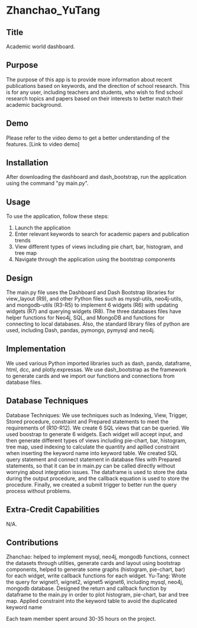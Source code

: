 # Zhanchao_YuTang

## Title 
Academic world dashboard.

## Purpose 
The purpose of this app is to provide more information about recent publications based on keywords, and the direction of school research. This is for any user, including teachers and students, who wish to find school research topics and papers based on their interests to better match their academic background.

## Demo
Please refer to the video demo to get a better understanding of the features. [Link to video demo]

## Installation 
After downloading the dashboard and dash_bootstrap, run the application using the command "py main.py".

## Usage 
To use the application, follow these steps:

1. Launch the application 
2. Enter relevant keywords to search for academic papers and publication trends 
3. View different types of views including pie chart, bar, histogram, and tree map 
4. Navigate through the application using the bootstrap components

## Design 
The main.py file uses the Dashboard and Dash Bootstrap libraries for view_layout (R9), and other Python files such as mysql-utils, neo4j-utils, and mongodb-utils (R3-R5) to implement 6 widgets (R6) with updating widgets (R7) and querying widgets (R8). The three databases files have helper functions for Neo4j, SQL, and MongoDB and functions for connecting to local databases. Also, the standard library files of python are used, including Dash, pandas, pymongo, pymysql and neo4j.

## Implementation 
We used various Python imported libraries such as dash, panda, dataframe, html, dcc, and plotly.expressas. We use dash_bootstrap as the framework to generate cards and we import our functions and connections from database files. 

## Database Techniques
Database Techniques: We use techniques such as Indexing, View, Trigger, Stored procedure, constraint and Prepared statements to meet the requirements of (R10-R12). We create 6 SQL views that can be queried. We used boostrap to generate 6 widgets. Each widget will accept input, and then generate different types of views including pie-chart, bar, histogram, tree map, used indexing to calculate the quantity and apllied constraint when inserting the keyword name into keyword table. We created SQL query statement and connect statement in database files with Prepared statements, so that it can be in main.py can be called directly without worrying about integration issues. The dataframe is used to store the data during the output procedure, and the callback equation is used to store the procedure. Finally, we created a submit trigger to better run the query process without problems.

## Extra-Credit Capabilities 
N/A.

## Contributions 
Zhanchao: helped to implement mysql, neo4j, mongodb functions, connect the datasets through utilties, generate cards and layout using bootstrap components, helped to generate some graphs (histogram, pie-chart, bar) for each widget, write callback functions for each widget.
Yu-Tang: Wrote the query for wignet1, wignet2, wignet5 wignet6, including mysql, neo4j, mongodb database. Designed the return and callback function by dataframe to the main.py in order to plot  histogram, pie-chart, bar and tree map. Applied constraint into the keyword table to avoid the duplicated keyword name 

Each team member spent around 30-35 hours on the project.
